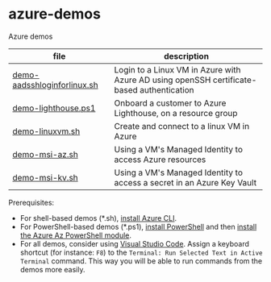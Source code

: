 # azure-demos
Azure demos

| file | description |
| ---- | ----------- |
| [demo-aadsshloginforlinux.sh](demo-aadsshloginforlinux.sh) | Login to a Linux VM in Azure with Azure AD using openSSH certificate-based authentication |
| [demo-lighthouse.ps1](demo-lighthouse.ps1) | Onboard a customer to Azure Lighthouse, on a resource group |
| [demo-linuxvm.sh](demo-linuxvm.sh) | Create and connect to a linux VM in Azure |
| [demo-msi-az.sh](demo-msi-az.sh) | Using a VM's Managed Identity to access Azure resources |
| [demo-msi-kv.sh](demo-msi-kv.sh) | Using a VM's Managed Identity to access a secret in an Azure Key Vault |

Prerequisites:
* For shell-based demos (*.sh), [install Azure CLI](https://docs.microsoft.com/en-us/cli/azure/install-azure-cli).
* For PowerShell-based demos (*.ps1), [install PowerShell](https://docs.microsoft.com/en-us/powershell/scripting/install/installing-powershell-on-windows) and then [install the Azure Az PowerShell module](https://docs.microsoft.com/en-us/powershell/azure/install-az-ps).
* For all demos, consider using [Visual Studio Code](https://code.visualstudio.com/). Assign a keyboard shortcut (for instance: `F8`) to the `Terminal: Run Selected Text in Active Terminal` command. This way you will be able to run commands from the demos more easily.